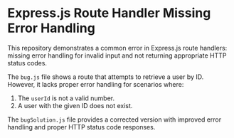 # Express.js Route Handler Missing Error Handling

This repository demonstrates a common error in Express.js route handlers: missing error handling for invalid input and not returning appropriate HTTP status codes.

The `bug.js` file shows a route that attempts to retrieve a user by ID. However, it lacks proper error handling for scenarios where:

1. The `userId` is not a valid number.
2. A user with the given ID does not exist.

The `bugSolution.js` file provides a corrected version with improved error handling and proper HTTP status code responses.